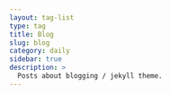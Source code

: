 ```yaml
---
layout: tag-list
type: tag
title: Blog
slug: blog
category: daily
sidebar: true
description: >
  Posts about blogging / jekyll theme.
---
```

